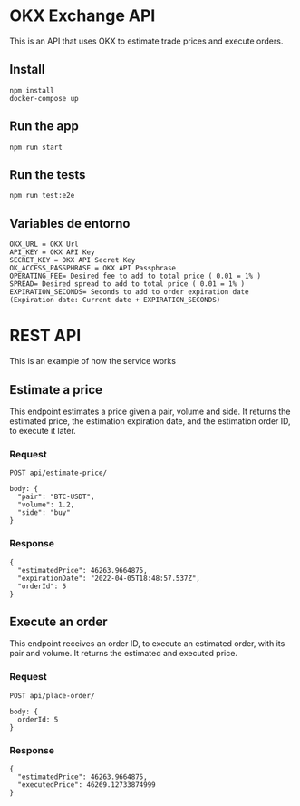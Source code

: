 # OKX Exchange API

This is an API that uses OKX to estimate trade prices and execute orders.

## Install

    npm install
    docker-compose up

## Run the app

    npm run start

## Run the tests

    npm run test:e2e
    
## Variables de entorno

    OKX_URL = OKX Url
    API_KEY = OKX API Key
    SECRET_KEY = OKX API Secret Key
    OK_ACCESS_PASSPHRASE = OKX API Passphrase
    OPERATING_FEE= Desired fee to add to total price ( 0.01 = 1% )
    SPREAD= Desired spread to add to total price ( 0.01 = 1% )
    EXPIRATION_SECONDS= Seconds to add to order expiration date (Expiration date: Current date + EXPIRATION_SECONDS)

# REST API

This is an example of how the service works

## Estimate a price

This endpoint estimates a price given a pair, volume and side. It returns the estimated price, the estimation expiration date, and the estimation order ID, to execute it later.

### Request

`POST api/estimate-price/`

    body: {
      "pair": "BTC-USDT",
      "volume": 1.2,
      "side": "buy"
    }

### Response

    {
      "estimatedPrice": 46263.9664875,
      "expirationDate": "2022-04-05T18:48:57.537Z",
      "orderId": 5
    }

## Execute an order

This endpoint receives an order ID, to execute an estimated order, with its pair and volume. It returns the estimated and executed price.

### Request

`POST api/place-order/`

    body: {
      orderId: 5
    }

### Response

    {
      "estimatedPrice": 46263.9664875,
      "executedPrice": 46269.12733874999
    }
